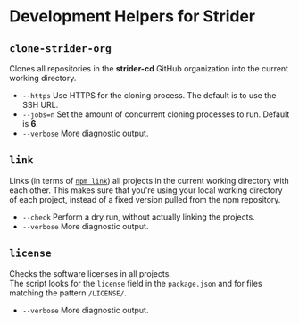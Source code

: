 # Development Helpers for Strider

## `clone-strider-org`
Clones all repositories in the **strider-cd** GitHub organization into the current working directory.

- `--https` Use HTTPS for the cloning process. The default is to use the SSH URL.
- `--jobs=n` Set the amount of concurrent cloning processes to run. Default is **6**.
- `--verbose` More diagnostic output.

## `link`
Links (in terms of [`npm link`](https://docs.npmjs.com/cli/link)) all projects in the current working directory with each other.
This makes sure that you're using your local working directory of each project, instead of a fixed version pulled from
the npm repository.

- `--check` Perform a dry run, without actually linking the projects.
- `--verbose` More diagnostic output.

## `license`
Checks the software licenses in all projects.  
The script looks for the `license` field in the `package.json` and for files matching the pattern `/LICENSE/`.

- `--verbose` More diagnostic output.
